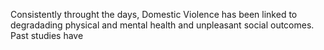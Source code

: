 Consistently throught the days, Domestic Violence has been linked to degradading physical and mental health and unpleasant social outcomes. Past studies have 